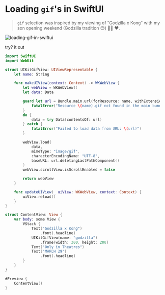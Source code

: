 # Loading `gif`'s in SwiftUI

> `gif` selection was inspired by my viewing of "Godzilla x Kong" with my son opening weekend (Godzilla tradition 😊) 👦🏾 ❤️.

![loading-gif-in-swiftui](https://github.com/alexpaul/SwiftUI/assets/1819208/7a5f6c77-2f97-4a8f-8cf6-083ec5d33e3c)

try? it out 

```swift
import SwiftUI
import WebKit

struct UIKitGifView: UIViewRepresentable {
    let name: String

    func makeUIView(context: Context) -> WKWebView {
        let webView = WKWebView()
        let data: Data

        guard let url = Bundle.main.url(forResource: name, withExtension: "gif") else {
            fatalError("Resource \(name).gif not found in the main bundle.")
        }
        do {
            data = try Data(contentsOf: url)
        } catch {
            fatalError("Failed to load data from URL: \(url)")
        }

        webView.load(
            data,
            mimeType: "image/gif",
            characterEncodingName: "UTF-8",
            baseURL: url.deletingLastPathComponent()
        )
        webView.scrollView.isScrollEnabled = false

        return webView
    }

    func updateUIView(_ uiView: WKWebView, context: Context) {
        uiView.reload()
    }
}

struct ContentView: View {
    var body: some View {
        VStack {
            Text("Godzilla x Kong")
                .font(.headline)
            UIKitGifView(name: "godzilla")
                .frame(width: 300, height: 200)
            Text("Only in Theatres")
            Text("MARCH 29")
                .font(.headline)
        }
    }
}

#Preview {
    ContentView()
}
```
